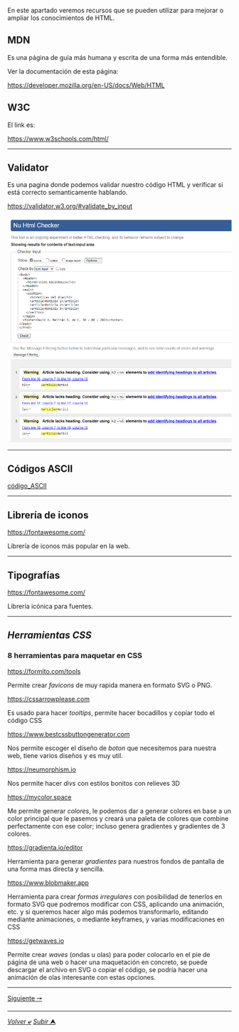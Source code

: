 En este apartado veremos recursos que se pueden utilizar para mejorar o ampliar los conocimientos de HTML.

## MDN

Es una página de guía más humana y escrita de una forma más entendible.

Ver la documentación de esta página:

https://developer.mozilla.org/en-US/docs/Web/HTML


## W3C

El link es: 

https://www.w3schools.com/html/

---
## Validator

Es una pagina donde podemos validar nuestro código HTML y verificar si está correcto semanticamente hablando.

https://validator.w3.org/#validate_by_input

![Validador](/media/Error_article.png)

---

## Códigos ASCII

[código_ASCII](https://ascii.cl/es/codigos-html.htm)

---

## Librería de iconos

https://fontawesome.com/

Librería de iconos más popular en la web.

---
## Tipografías

https://fontawesome.com/

Librería icónica para fuentes.

---

## ***Herramientas CSS***

### **8 herramientas para maquetar en CSS**

https://formito.com/tools

Permite crear *favicons* de muy rapida manera en formato SVG o PNG.

https://cssarrowplease.com

Es usado para hacer *tooltips*, permite hacer bocadillos y copiar todo el código CSS

https://www.bestcssbuttongenerator.com

Nos permite escoger el diseño de *boton* que necesitemos para nuestra web, tiene varios diseños y es muy util.

https://neumorphism.io

Nos permite hacer *divs* con estilos bonitos con relieves 3D

https://mycolor.space

Me permite generar *colores*, le podemos dar a generar colores en base a un color principal que le pasemos y creará una paleta de colores que combine perfectamente con ese color; incluso genera gradientes y gradientes de 3 colores.

https://gradienta.io/editor

Herramienta para generar *gradientes* para nuestros fondos de pantalla de una forma mas directa y sencilla.

https://www.blobmaker.app

Herramienta para crear *formas irregulares* con posibilidad de tenerlos en formato SVG que podremos modificar con CSS, aplicando una animación, etc. y si queremos hacer algo más podemos transformarlo, editando mediante animaciones, o mediante keyframes, y varias modificaciones en CSS

https://getwaves.io

Permite crear *waves* (ondas u olas) para poder colocarlo en el pie de página de una web o hacer una maquetación en concreto, se puede descargar el archivo en SVG o copiar el código, se podría hacer una animación de olas interesante con estas opciones.

---

[Siguiente **&#129042;**](/markdown/01_Practica_seccion_de_contenido.md "")

---
[*Volver* **&ldca;**](/markdown/README.md "Ir a Readme") [*Subir* **&#11165;**](#mdn "Ir al título")